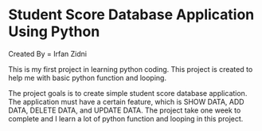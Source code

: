 # **Student Score Database Application Using Python**

Created By = Irfan Zidni

This is my first project in learning python coding. This project is created to help me with basic python function and looping. 

The project goals is to create simple student score database application. The application must have a certain feature, which is SHOW DATA, ADD DATA, DELETE DATA, and UPDATE DATA. The project take one week to complete and I learn a lot of python function and looping in this project. 
